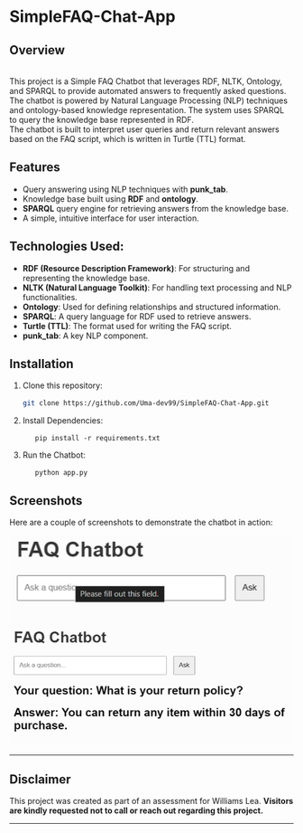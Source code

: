 # SimpleFAQ-Chat-App

## Overview
<br>
This project is a Simple FAQ Chatbot that leverages RDF, NLTK, Ontology, and SPARQL to provide automated answers to frequently asked questions. The chatbot is powered by Natural Language Processing (NLP) techniques and ontology-based knowledge representation. The system uses SPARQL to query the knowledge base represented in RDF.
<br>The chatbot is built to interpret user queries and return relevant answers based on the FAQ script, which is written in Turtle (TTL) format.

## Features<br>

- Query answering using NLP techniques with **punk_tab**.
- Knowledge base built using **RDF** and **ontology**.
- **SPARQL** query engine for retrieving answers from the knowledge base.
- A simple, intuitive interface for user interaction.

## Technologies Used:<br>

- **RDF (Resource Description Framework)**: For structuring and representing the knowledge base.
- **NLTK (Natural Language Toolkit)**: For handling text processing and NLP functionalities.
- **Ontology**: Used for defining relationships and structured information.
- **SPARQL**: A query language for RDF used to retrieve answers.
- **Turtle (TTL)**: The format used for writing the FAQ script.
- **punk_tab**: A key NLP component.

## Installation

1. Clone this repository:
   ```bash
   git clone https://github.com/Uma-dev99/SimpleFAQ-Chat-App.git
   ```
2. Install Dependencies: <br>
   ```
      pip install -r requirements.txt

   ```
3. Run the Chatbot: <br>
   ```
      python app.py
   
   ```

## Screenshots

Here are a couple of screenshots to demonstrate the chatbot in action:   

![Screenshot 1](1.png)
![Screenshot 2](2.png)
   
<hr>

## Disclaimer

This project was created as part of an assessment for Williams Lea. **Visitors are kindly requested not to call or reach out regarding this project.**

<hr>
